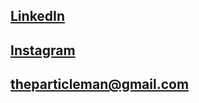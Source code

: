 ## [LinkedIn](https://www.linkedin.com/in/jonathan-m-turner/)
## [Instagram](https://www.instagram.com/theorigamidev/)
## [theparticleman@gmail.com](mailto:theparticleman@gmail.com)